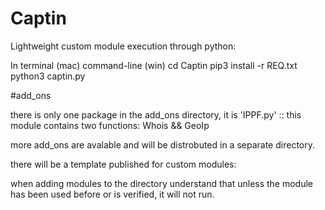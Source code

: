 # Captin
Lightweight custom module execution through python:




In terminal (mac) command-line (win)
cd Captin
pip3 install -r REQ.txt
python3 captin.py




#add_ons

there is only one package in the add_ons directory, it is 'IPPF.py' :: this module contains two functions: Whois && GeoIp

more add_ons are avalable and will be distrobuted in a separate directory. 


there will be a template published for custom modules: 

when adding modules to the directory understand that unless the module has been used before or is verified, it will not run.




